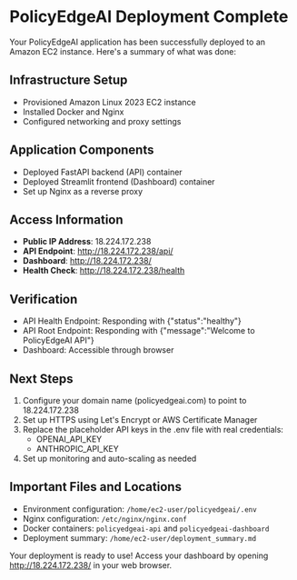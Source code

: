 # PolicyEdgeAI Deployment Complete

Your PolicyEdgeAI application has been successfully deployed to an Amazon EC2 instance. Here's a summary of what was done:

## Infrastructure Setup
- Provisioned Amazon Linux 2023 EC2 instance
- Installed Docker and Nginx
- Configured networking and proxy settings

## Application Components
- Deployed FastAPI backend (API) container
- Deployed Streamlit frontend (Dashboard) container
- Set up Nginx as a reverse proxy

## Access Information
- **Public IP Address**: 18.224.172.238
- **API Endpoint**: http://18.224.172.238/api/
- **Dashboard**: http://18.224.172.238/
- **Health Check**: http://18.224.172.238/health

## Verification
- API Health Endpoint: Responding with {"status":"healthy"}
- API Root Endpoint: Responding with {"message":"Welcome to PolicyEdgeAI API"}
- Dashboard: Accessible through browser

## Next Steps
1. Configure your domain name (policyedgeai.com) to point to 18.224.172.238
2. Set up HTTPS using Let's Encrypt or AWS Certificate Manager
3. Replace the placeholder API keys in the .env file with real credentials:
   - OPENAI_API_KEY
   - ANTHROPIC_API_KEY
4. Set up monitoring and auto-scaling as needed

## Important Files and Locations
- Environment configuration: `/home/ec2-user/policyedgeai/.env`
- Nginx configuration: `/etc/nginx/nginx.conf`
- Docker containers: `policyedgeai-api` and `policyedgeai-dashboard`
- Deployment summary: `/home/ec2-user/deployment_summary.md`

Your deployment is ready to use\! Access your dashboard by opening http://18.224.172.238/ in your web browser.
